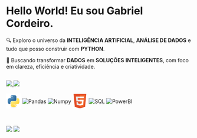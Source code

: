 # Hello World! Eu sou Gabriel Cordeiro.
🔍 Exploro o universo da **INTELIGÊNCIA ARTIFICIAL**, **ANÁLISE DE DADOS** e tudo que posso construir com **PYTHON**.

🚀 Buscando transformar **DADOS** em **SOLUÇÕES** **INTELIGENTES**, com foco em clareza, eficiência e criatividade.

##

<div>
  <a href="https://github.com/Gabriel-Cordeiro-da-Silva">
    <img height="175em" src="https://github-readme-stats.vercel.app/api?username=Gabriel-Cordeiro-da-Silva&show_icons=true&theme=github_dark&include_all_commits=true&count_private=true"/>
    <img height="175em" src="https://github-readme-stats.vercel.app/api/top-langs/?username=Gabriel-Cordeiro-da-Silva&layout=compact&langs_count=7&theme=highcontrast"/>
  </a>
</div>


<div style="display: inline_block"><br>
  <img align="center" alt="Python" height="40" width="40" src="https://raw.githubusercontent.com/devicons/devicon/master/icons/python/python-original.svg">
  <img align="center" alt="Pandas" height="40" width="40" src="https://cdn.jsdelivr.net/gh/devicons/devicon/icons/pandas/pandas-original.svg">
  <img align="center" alt="Numpy" height="40" width="40" src="https://cdn.jsdelivr.net/gh/devicons/devicon/icons/numpy/numpy-original.svg">
  <img align="center" alt="HTML" height="40" width="40" src="https://raw.githubusercontent.com/devicons/devicon/master/icons/html5/html5-original.svg">
  <img align="center" alt="SQL" height="40" width="40" src="https://cdn.jsdelivr.net/gh/devicons/devicon/icons/mysql/mysql-original.svg">
  <img align="center" alt="PowerBI" height="40" width="40" src="https://upload.wikimedia.org/wikipedia/commons/c/cf/New_Power_BI_Logo.svg">
</div>

<br/>

##

<div> 
  <a href="mailto:Gabrielopes@live.com" target="_blank"><img src="https://img.shields.io/badge/-Outlook-%23333?style=for-the-badge&logo=microsoft-outlook&logoColor=white"></a>
  <a href="https://www.linkedin.com/in/gabriel-cordeiro-da-silva-0444b5238/" target="_blank"><img src="https://img.shields.io/badge/-LinkedIn-%230077B5?style=for-the-badge&logo=linkedin&logoColor=white"></a> 
</div>
